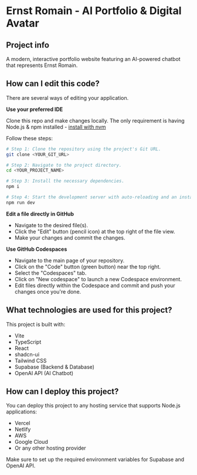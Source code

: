 # Ernst Romain - AI Portfolio & Digital Avatar

## Project info

A modern, interactive portfolio website featuring an AI-powered chatbot that represents Ernst Romain.

## How can I edit this code?

There are several ways of editing your application.

**Use your preferred IDE**

Clone this repo and make changes locally. The only requirement is having Node.js & npm installed - [install with nvm](https://github.com/nvm-sh/nvm#installing-and-updating)

Follow these steps:

```sh
# Step 1: Clone the repository using the project's Git URL.
git clone <YOUR_GIT_URL>

# Step 2: Navigate to the project directory.
cd <YOUR_PROJECT_NAME>

# Step 3: Install the necessary dependencies.
npm i

# Step 4: Start the development server with auto-reloading and an instant preview.
npm run dev
```

**Edit a file directly in GitHub**

- Navigate to the desired file(s).
- Click the "Edit" button (pencil icon) at the top right of the file view.
- Make your changes and commit the changes.

**Use GitHub Codespaces**

- Navigate to the main page of your repository.
- Click on the "Code" button (green button) near the top right.
- Select the "Codespaces" tab.
- Click on "New codespace" to launch a new Codespace environment.
- Edit files directly within the Codespace and commit and push your changes once you're done.

## What technologies are used for this project?

This project is built with:

- Vite
- TypeScript
- React
- shadcn-ui
- Tailwind CSS
- Supabase (Backend & Database)
- OpenAI API (AI Chatbot)

## How can I deploy this project?

You can deploy this project to any hosting service that supports Node.js applications:

- Vercel
- Netlify
- AWS
- Google Cloud
- Or any other hosting provider

Make sure to set up the required environment variables for Supabase and OpenAI API.
